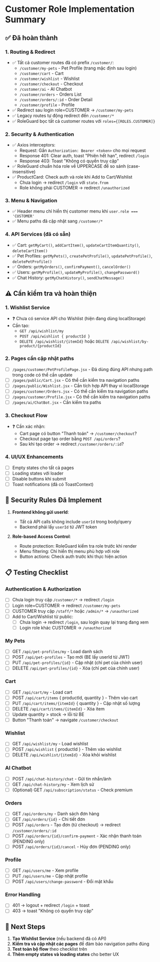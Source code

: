 # Customer Role Implementation Summary

## ✅ Đã hoàn thành

### 1. **Routing & Redirect**
- ✅ Tất cả customer routes đã có prefix `/customer/`:
  - `/customer/my-pets` - Pet Profile (trang mặc định sau login)
  - `/customer/cart` - Cart
  - `/customer/wishlist` - Wishlist
  - `/customer/checkout` - Checkout
  - `/customer/ai` - AI Chatbot
  - `/customer/orders` - Orders List
  - `/customer/orders/:id` - Order Detail
  - `/customer/profile` - Profile
- ✅ Redirect sau login role=CUSTOMER → `/customer/my-pets`
- ✅ Legacy routes tự động redirect đến `/customer/*`
- ✅ RoleGuard bọc tất cả customer routes với `roles={[ROLES.CUSTOMER]}`

### 2. **Security & Authentication**
- ✅ Axios interceptors:
  - Request: Gắn `Authorization: Bearer <token>` cho mọi request
  - Response 401: Clear auth, toast "Phiên hết hạn", redirect `/login`
  - Response 403: Toast "Không có quyền truy cập"
- ✅ RoleGuard chuẩn hóa role về UPPERCASE để so sánh (case-insensitive)
- ✅ ProductCard: Check auth và role khi Add to Cart/Wishlist
  - Chưa login → redirect `/login` với `state.from`
  - Role không phải CUSTOMER → redirect `/unauthorized`

### 3. **Menu & Navigation**
- ✅ Header menu chỉ hiển thị customer menu khi `user.role === 'CUSTOMER'`
- ✅ Menu paths đã cập nhật sang `/customer/*`

### 4. **API Services (đã có sẵn)**
- ✅ Cart: `getMyCart()`, `addCartItem()`, `updateCartItemQuantity()`, `deleteCartItem()`
- ✅ Pet Profiles: `getMyPets()`, `createPetProfile()`, `updatePetProfile()`, `deletePetProfile()`
- ✅ Orders: `getMyOrders()`, `confirmPayment()`, `cancelOrder()`
- ✅ Users: `getMyProfile()`, `updateMyProfile()`, `changePassword()`
- ✅ Chat History: `getMyChatHistory()`, `sendChatMessage()`

## ⚠️ Cần kiểm tra và hoàn thiện

### 1. **Wishlist Service**
- ❓ Chưa có service API cho Wishlist (hiện đang dùng localStorage)
- Cần tạo:
  - `GET /api/wishlist/my`
  - `POST /api/wishlist { productId }`
  - `DELETE /api/wishlist/{itemId}` hoặc `DELETE /api/wishlist/by-product/{productId}`

### 2. **Pages cần cập nhật paths**
- [ ] `/pages/customer/PetProfilePage.jsx` - Đã dùng đúng API nhưng path trong code có thể cần update
- [ ] `/pages/public/Cart.jsx` - Có thể cần kiểm tra navigation paths
- [ ] `/pages/public/Wishlist.jsx` - Cần tích hợp API thay vì localStorage
- [ ] `/pages/customer/Orders.jsx` - Có thể cần kiểm tra navigation paths
- [ ] `/pages/customer/Profile.jsx` - Có thể cần kiểm tra navigation paths
- [ ] `/pages/ai/ChatBot.jsx` - Cần kiểm tra paths

### 3. **Checkout Flow**
- ❓ Cần xác nhận:
  - Cart page có button "Thanh toán" → `/customer/checkout`?
  - Checkout page tạo order bằng `POST /api/orders`?
  - Sau khi tạo order → redirect `/customer/orders/:id`?

### 4. **UI/UX Enhancements**
- [ ] Empty states cho tất cả pages
- [ ] Loading states với loader
- [ ] Disable buttons khi submit
- [ ] Toast notifications (đã có ToastContext)

## 🔐 Security Rules Đã Implement

1. **Frontend không gửi userId**: 
   - Tất cả API calls không include `userId` trong body/query
   - Backend phải lấy `userId` từ JWT token

2. **Role-based Access Control**:
   - Route protection: RoleGuard kiểm tra role trước khi render
   - Menu filtering: Chỉ hiển thị menu phù hợp với role
   - Button actions: Check auth trước khi thực hiện action

## 📋 Testing Checklist

### Authentication & Authorization
- [ ] Chưa login truy cập `/customer/*` → redirect `/login`
- [ ] Login role=CUSTOMER → redirect `/customer/my-pets`
- [ ] CUSTOMER truy cập `/staff/*` hoặc `/admin/*` → `/unauthorized`
- [ ] Add to Cart/Wishlist từ public:
  - [ ] Chưa login → redirect `/login`, sau login quay lại trang đang xem
  - [ ] Login role khác CUSTOMER → `/unauthorized`

### My Pets
- [ ] GET `/api/pet-profiles/my` - Load danh sách
- [ ] POST `/api/pet-profiles` - Tạo mới (BE lấy userId từ JWT)
- [ ] PUT `/api/pet-profiles/{id}` - Cập nhật (chỉ pet của chính user)
- [ ] DELETE `/api/pet-profiles/{id}` - Xóa (chỉ pet của chính user)

### Cart
- [ ] GET `/api/cart/my` - Load cart
- [ ] POST `/api/cart/items` { productId, quantity } - Thêm vào cart
- [ ] PUT `/api/cart/items/{itemId}` { quantity } - Cập nhật số lượng
- [ ] DELETE `/api/cart/items/{itemId}` - Xóa item
- [ ] Update quantity > stock → lỗi từ BE
- [ ] Button "Thanh toán" → navigate `/customer/checkout`

### Wishlist
- [ ] GET `/api/wishlist/my` - Load wishlist
- [ ] POST `/api/wishlist` { productId } - Thêm vào wishlist
- [ ] DELETE `/api/wishlist/{itemId}` - Xóa khỏi wishlist

### AI Chatbot
- [ ] POST `/api/chat-history/chat` - Gửi tin nhắn/ảnh
- [ ] GET `/api/chat-history/my` - Xem lịch sử
- [ ] (Optional) GET `/api/subscription/status` - Check premium

### Orders
- [ ] GET `/api/orders/my` - Danh sách đơn hàng
- [ ] GET `/api/orders/{id}` - Chi tiết đơn
- [ ] POST `/api/orders` - Tạo đơn (từ checkout) → redirect `/customer/orders/:id`
- [ ] POST `/api/orders/{id}/confirm-payment` - Xác nhận thanh toán (PENDING only)
- [ ] POST `/api/orders/{id}/cancel` - Hủy đơn (PENDING only)

### Profile
- [ ] GET `/api/users/me` - Xem profile
- [ ] PUT `/api/users/me` - Cập nhật profile
- [ ] POST `/api/users/change-password` - Đổi mật khẩu

### Error Handling
- [ ] 401 → logout + redirect `/login` + toast
- [ ] 403 → toast "Không có quyền truy cập"

## 🎯 Next Steps

1. **Tạo Wishlist Service** (nếu backend đã có API)
2. **Kiểm tra và cập nhật các pages** để đảm bảo navigation paths đúng
3. **Test toàn bộ flow** theo checklist trên
4. **Thêm empty states và loading states** cho better UX
